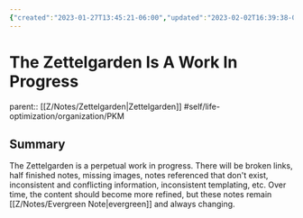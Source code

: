 ```yaml
---
{"created":"2023-01-27T13:45:21-06:00","updated":"2023-02-02T16:39:38-06:00","title":"The Zettelgarden Is A Work In Progress","zettelgarden":null,"zettelType":null,"dg-publish":true,"permalink":"/z/notes/the-zettelgarden-is-a-work-in-progress/","dgPassFrontmatter":true}
---
```


# The Zettelgarden Is A Work In Progress
parent:: [[Z/Notes/Zettelgarden\|Zettelgarden]]
#self/life-optimization/organization/PKM 
## Summary
The Zettelgarden is a perpetual work in progress. There will be broken links, half finished notes, missing images, notes referenced that don't exist, inconsistent and conflicting information, inconsistent templating, etc. Over time, the content should become more refined, but these notes remain [[Z/Notes/Evergreen Note\|evergreen]] and always changing.


